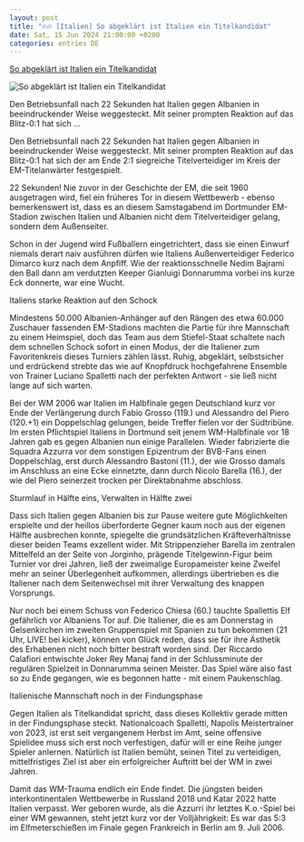 ```yaml
---
layout: post
title: "🔥🔥 [Italien] So abgeklärt ist Italien ein Titelkandidat"
date: Sat, 15 Jun 2024 21:00:00 +0200
categories: entries DE
---
```

[So abgeklärt ist Italien ein Titelkandidat](https://www.kicker.de/so-abgeklaert-ist-italien-ein-titelkandidat-1032339/artikel)

![So abgeklärt ist Italien ein Titelkandidat](https://derivates.kicker.de/image/upload/c_crop%2Cx_0%2Cy_126%2Cw_4000%2Ch_2250/w_1200%2Cq_auto/v1/2024/06/16/e34dfccf-f892-4f94-b4dd-b626c805338b.jpeg)

Den Betriebsunfall nach 22 Sekunden hat Italien gegen Albanien in beeindruckender Weise weggesteckt. Mit seiner prompten Reaktion auf das Blitz-0:1 hat sich ...

Den Betriebsunfall nach 22 Sekunden hat Italien gegen Albanien in beeindruckender Weise weggesteckt. Mit seiner prompten Reaktion auf das Blitz-0:1 hat sich der am Ende 2:1 siegreiche Titelverteidiger im Kreis der EM-Titelanwärter festgespielt.

22 Sekunden! Nie zuvor in der Geschichte der EM, die seit 1960 ausgetragen wird, fiel ein früheres Tor in diesem Wettbewerb - ebenso bemerkenswert ist, dass es an diesem Samstagabend im Dortmunder EM-Stadion zwischen Italien und Albanien nicht dem Titelverteidiger gelang, sondern dem Außenseiter.

Schon in der Jugend wird Fußballern eingetrichtert, dass sie einen Einwurf niemals derart naiv ausführen dürfen wie Italiens Außenverteidiger Federico Dimarco kurz nach dem Anpfiff. Wie der reaktionsschnelle Nedim Bajrami den Ball dann am verdutzten Keeper Gianluigi Donnarumma vorbei ins kurze Eck donnerte, war eine Wucht.

Italiens starke Reaktion auf den Schock

Mindestens 50.000 Albanien-Anhänger auf den Rängen des etwa 60.000 Zuschauer fassenden EM-Stadions machten die Partie für ihre Mannschaft zu einem Heimspiel, doch das Team aus dem Stiefel-Staat schaltete nach dem schnellen Schock sofort in einen Modus, der die Italiener zum Favoritenkreis dieses Turniers zählen lässt. Ruhig, abgeklärt, selbstsicher und erdrückend strebte das wie auf Knopfdruck hochgefahrene Ensemble von Trainer Luciano Spalletti nach der perfekten Antwort - sie ließ nicht lange auf sich warten.

Bei der WM 2006 war Italien im Halbfinale gegen Deutschland kurz vor Ende der Verlängerung durch Fabio Grosso (119.) und Alessandro del Piero (120.+1) ein Doppelschlag gelungen, beide Treffer fielen vor der Südtribüne. Im ersten Pflichtspiel Italiens in Dortmund seit jenem WM-Halbfinale vor 18 Jahren gab es gegen Albanien nun einige Parallelen. Wieder fabrizierte die Squadra Azzurra vor dem sonstigen Epizentrum der BVB-Fans einen Doppelschlag, erst durch Alessandro Bastoni (11.), der wie Grosso damals im Anschluss an eine Ecke einnetzte, dann durch Nicolo Barella (16.), der wie del Piero seinerzeit trocken per Direktabnahme abschloss.

Sturmlauf in Hälfte eins, Verwalten in Hälfte zwei

Dass sich Italien gegen Albanien bis zur Pause weitere gute Möglichkeiten erspielte und der heillos überforderte Gegner kaum noch aus der eigenen Hälfte ausbrechen konnte, spiegelte die grundsätzlichen Kräfteverhältnisse dieser beiden Teams exzellent wider. Mit Strippenzieher Barella im zentralen Mittelfeld an der Seite von Jorginho, prägende Titelgewinn-Figur beim Turnier vor drei Jahren, ließ der zweimalige Europameister keine Zweifel mehr an seiner Überlegenheit aufkommen, allerdings übertrieben es die Italiener nach dem Seitenwechsel mit ihrer Verwaltung des knappen Vorsprungs.

Nur noch bei einem Schuss von Federico Chiesa (60.) tauchte Spallettis Elf gefährlich vor Albaniens Tor auf. Die Italiener, die es am Donnerstag in Gelsenkirchen im zweiten Gruppenspiel mit Spanien zu tun bekommen (21 Uhr, LIVE! bei kicker), können von Glück reden, dass sie für ihre Ästhetik des Erhabenen nicht noch bitter bestraft worden sind. Der Riccardo Calafiori entwischte Joker Rey Manaj fand in der Schlussminute der regulären Spielzeit in Donnarumma seinen Meister. Das Spiel wäre also fast so zu Ende gegangen, wie es begonnen hatte - mit einem Paukenschlag.

Italienische Mannschaft noch in der Findungsphase

Gegen Italien als Titelkandidat spricht, dass dieses Kollektiv gerade mitten in der Findungsphase steckt. Nationalcoach Spalletti, Napolis Meistertrainer von 2023, ist erst seit vergangenem Herbst im Amt, seine offensive Spielidee muss sich erst noch verfestigen, dafür will er eine Reihe junger Spieler anlernen. Natürlich ist Italien bemüht, seinen Titel zu verteidigen, mittelfristiges Ziel ist aber ein erfolgreicher Auftritt bei der WM in zwei Jahren.

Damit das WM-Trauma endlich ein Ende findet. Die jüngsten beiden interkontinentalen Wettbewerbe in Russland 2018 und Katar 2022 hatte Italien verpasst. Wer geboren wurde, als die Azzurri ihr letztes K.o.-Spiel bei einer WM gewannen, steht jetzt kurz vor der Volljährigkeit: Es war das 5:3 im Elfmeterschießen im Finale gegen Frankreich in Berlin am 9. Juli 2006.


